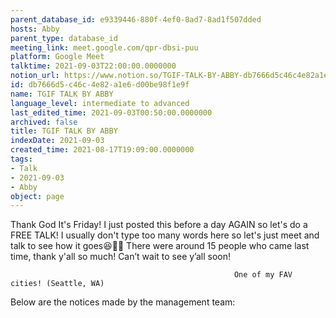 ```yaml
---
parent_database_id: e9339446-880f-4ef0-8ad7-8ad1f507dded
hosts: Abby
parent_type: database_id
meeting_link: meet.google.com/qpr-dbsi-puu
platform: Google Meet
talktime: 2021-09-03T22:00:00.0000000
notion_url: https://www.notion.so/TGIF-TALK-BY-ABBY-db7666d5c46c4e82a1e6d00be98f1e9f
id: db7666d5-c46c-4e82-a1e6-d00be98f1e9f
name: TGIF TALK BY ABBY
language_level: intermediate to advanced
last_edited_time: 2021-09-03T00:50:00.0000000
archived: false
title: TGIF TALK BY ABBY
indexDate: 2021-09-03
created_time: 2021-08-17T19:09:00.0000000
tags:
- Talk
- 2021-09-03
- Abby
object: page
---
```


Thank God It's Friday! I just posted this before a day AGAIN so let's do a FREE TALK!
I usually don't type too many words here so let's just meet and talk to see how it goes😆👍🏻
There were around 15 people who came last time, thank y'all so much!
Can’t wait to see y’all soon!




                                                      One of my FAV cities! (Seattle, WA)







Below are the notices made by the management team: 


